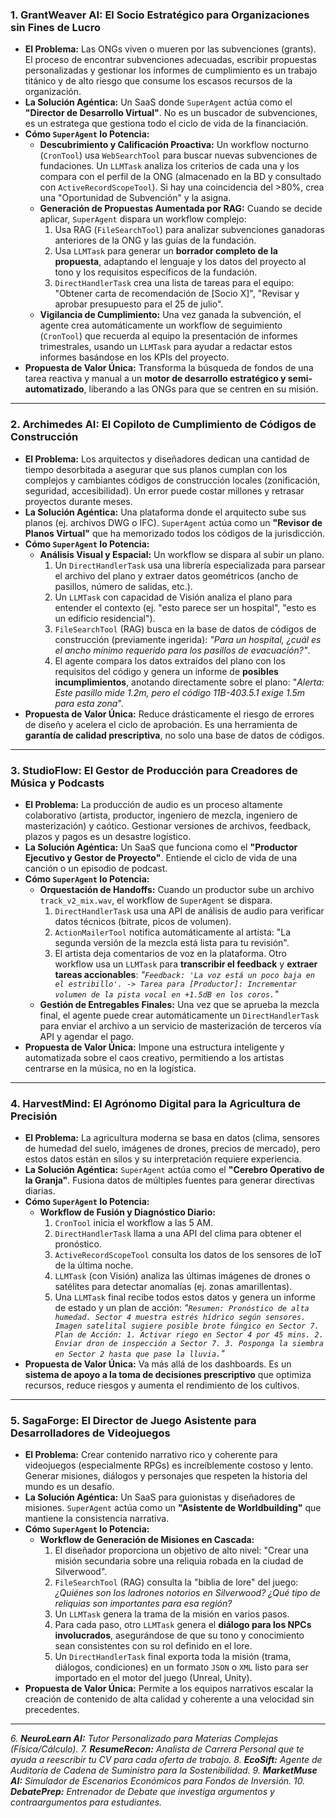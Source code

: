 ### 1. GrantWeaver AI: El Socio Estratégico para Organizaciones sin Fines de Lucro

*   **El Problema:** Las ONGs viven o mueren por las subvenciones (grants). El proceso de encontrar subvenciones adecuadas, escribir propuestas personalizadas y gestionar los informes de cumplimiento es un trabajo titánico y de alto riesgo que consume los escasos recursos de la organización.
*   **La Solución Agéntica:** Un SaaS donde `SuperAgent` actúa como el **"Director de Desarrollo Virtual"**. No es un buscador de subvenciones, es un estratega que gestiona todo el ciclo de vida de la financiación.
*   **Cómo `SuperAgent` lo Potencia:**
    *   **Descubrimiento y Calificación Proactiva:** Un workflow nocturno (`CronTool`) usa `WebSearchTool` para buscar nuevas subvenciones de fundaciones. Un `LLMTask` analiza los criterios de cada una y los compara con el perfil de la ONG (almacenado en la BD y consultado con `ActiveRecordScopeTool`). Si hay una coincidencia del >80%, crea una "Oportunidad de Subvención" y la asigna.
    *   **Generación de Propuestas Aumentada por RAG:** Cuando se decide aplicar, `SuperAgent` dispara un workflow complejo:
        1.  Usa RAG (`FileSearchTool`) para analizar subvenciones ganadoras anteriores de la ONG y las guías de la fundación.
        2.  Usa `LLMTask` para generar un **borrador completo de la propuesta**, adaptando el lenguaje y los datos del proyecto al tono y los requisitos específicos de la fundación.
        3.  `DirectHandlerTask` crea una lista de tareas para el equipo: "Obtener carta de recomendación de [Socio X]", "Revisar y aprobar presupuesto para el 25 de julio".
    *   **Vigilancia de Cumplimiento:** Una vez ganada la subvención, el agente crea automáticamente un workflow de seguimiento (`CronTool`) que recuerda al equipo la presentación de informes trimestrales, usando un `LLMTask` para ayudar a redactar estos informes basándose en los KPIs del proyecto.
*   **Propuesta de Valor Única:** Transforma la búsqueda de fondos de una tarea reactiva y manual a un **motor de desarrollo estratégico y semi-automatizado**, liberando a las ONGs para que se centren en su misión.

---

### 2. Archimedes AI: El Copiloto de Cumplimiento de Códigos de Construcción

*   **El Problema:** Los arquitectos y diseñadores dedican una cantidad de tiempo desorbitada a asegurar que sus planos cumplan con los complejos y cambiantes códigos de construcción locales (zonificación, seguridad, accesibilidad). Un error puede costar millones y retrasar proyectos durante meses.
*   **La Solución Agéntica:** Una plataforma donde el arquitecto sube sus planos (ej. archivos DWG o IFC). `SuperAgent` actúa como un **"Revisor de Planos Virtual"** que ha memorizado todos los códigos de la jurisdicción.
*   **Cómo `SuperAgent` lo Potencia:**
    *   **Análisis Visual y Espacial:** Un workflow se dispara al subir un plano.
        1.  Un `DirectHandlerTask` usa una librería especializada para parsear el archivo del plano y extraer datos geométricos (ancho de pasillos, número de salidas, etc.).
        2.  Un `LLMTask` con capacidad de Visión analiza el plano para entender el contexto (ej. "esto parece ser un hospital", "esto es un edificio residencial").
        3.  `FileSearchTool` (RAG) busca en la base de datos de códigos de construcción (previamente ingerida): *"Para un hospital, ¿cuál es el ancho mínimo requerido para los pasillos de evacuación?"*.
        4.  El agente compara los datos extraídos del plano con los requisitos del código y genera un informe de **posibles incumplimientos**, anotando directamente sobre el plano: "*Alerta: Este pasillo mide 1.2m, pero el código 11B-403.5.1 exige 1.5m para esta zona*".
*   **Propuesta de Valor Única:** Reduce drásticamente el riesgo de errores de diseño y acelera el ciclo de aprobación. Es una herramienta de **garantía de calidad prescriptiva**, no solo una base de datos de códigos.

---

### 3. StudioFlow: El Gestor de Producción para Creadores de Música y Podcasts

*   **El Problema:** La producción de audio es un proceso altamente colaborativo (artista, productor, ingeniero de mezcla, ingeniero de masterización) y caótico. Gestionar versiones de archivos, feedback, plazos y pagos es un desastre logístico.
*   **La Solución Agéntica:** Un SaaS que funciona como el **"Productor Ejecutivo y Gestor de Proyecto"**. Entiende el ciclo de vida de una canción o un episodio de podcast.
*   **Cómo `SuperAgent` lo Potencia:**
    *   **Orquestación de Handoffs:** Cuando un productor sube un archivo `track_v2_mix.wav`, el workflow de `SuperAgent` se dispara.
        1.  `DirectHandlerTask` usa una API de análisis de audio para verificar datos técnicos (bitrate, picos de volumen).
        2.  `ActionMailerTool` notifica automáticamente al artista: "La segunda versión de la mezcla está lista para tu revisión".
        3.  El artista deja comentarios de voz en la plataforma. Otro workflow usa un `LLMTask` para **transcribir el feedback** y **extraer tareas accionables**: *"`Feedback: 'La voz está un poco baja en el estribillo'. -> Tarea para [Productor]: Incrementar volumen de la pista vocal en +1.5dB en los coros.`"*
    *   **Gestión de Entregables Finales:** Una vez que se aprueba la mezcla final, el agente puede crear automáticamente un `DirectHandlerTask` para enviar el archivo a un servicio de masterización de terceros vía API y agendar el pago.
*   **Propuesta de Valor Única:** Impone una estructura inteligente y automatizada sobre el caos creativo, permitiendo a los artistas centrarse en la música, no en la logística.

---

### 4. HarvestMind: El Agrónomo Digital para la Agricultura de Precisión

*   **El Problema:** La agricultura moderna se basa en datos (clima, sensores de humedad del suelo, imágenes de drones, precios de mercado), pero estos datos están en silos y su interpretación requiere experiencia.
*   **La Solución Agéntica:** `SuperAgent` actúa como el **"Cerebro Operativo de la Granja"**. Fusiona datos de múltiples fuentes para generar directivas diarias.
*   **Cómo `SuperAgent` lo Potencia:**
    *   **Workflow de Fusión y Diagnóstico Diario:**
        1.  `CronTool` inicia el workflow a las 5 AM.
        2.  `DirectHandlerTask` llama a una API del clima para obtener el pronóstico.
        3.  `ActiveRecordScopeTool` consulta los datos de los sensores de IoT de la última noche.
        4.  `LLMTask` (con Visión) analiza las últimas imágenes de drones o satélites para detectar anomalías (ej. zonas amarillentas).
        5.  Una `LLMTask` final recibe todos estos datos y genera un informe de estado y un plan de acción: *"`Resumen: Pronóstico de alta humedad. Sector 4 muestra estrés hídrico según sensores. Imagen satelital sugiere posible brote fúngico en Sector 7. Plan de Acción: 1. Activar riego en Sector 4 por 45 mins. 2. Enviar dron de inspección a Sector 7. 3. Posponga la siembra en Sector 2 hasta que pase la lluvia.`"*
*   **Propuesta de Valor Única:** Va más allá de los dashboards. Es un **sistema de apoyo a la toma de decisiones prescriptivo** que optimiza recursos, reduce riesgos y aumenta el rendimiento de los cultivos.

---

### 5. SagaForge: El Director de Juego Asistente para Desarrolladores de Videojuegos

*   **El Problema:** Crear contenido narrativo rico y coherente para videojuegos (especialmente RPGs) es increíblemente costoso y lento. Generar misiones, diálogos y personajes que respeten la historia del mundo es un desafío.
*   **La Solución Agéntica:** Un SaaS para guionistas y diseñadores de misiones. `SuperAgent` actúa como un **"Asistente de Worldbuilding"** que mantiene la consistencia narrativa.
*   **Cómo `SuperAgent` lo Potencia:**
    *   **Workflow de Generación de Misiones en Cascada:**
        1.  El diseñador proporciona un objetivo de alto nivel: "Crear una misión secundaria sobre una reliquia robada en la ciudad de Silverwood".
        2.  `FileSearchTool` (RAG) consulta la "biblia de lore" del juego: *¿Quiénes son los ladrones notorios en Silverwood? ¿Qué tipo de reliquias son importantes para esa región?*
        3.  Un `LLMTask` genera la trama de la misión en varios pasos.
        4.  Para cada paso, otro `LLMTask` genera el **diálogo para los NPCs involucrados**, asegurándose de que su tono y conocimiento sean consistentes con su rol definido en el lore.
        5.  Un `DirectHandlerTask` final exporta toda la misión (trama, diálogos, condiciones) en un formato `JSON` o `XML` listo para ser importado en el motor del juego (Unreal, Unity).
*   **Propuesta de Valor Única:** Permite a los equipos narrativos escalar la creación de contenido de alta calidad y coherente a una velocidad sin precedentes.

---

*6. **NeuroLearn AI:** Tutor Personalizado para Materias Complejas (Física/Cálculo).*
*7. **ResumeRecon:** Analista de Carrera Personal que te ayuda a reescribir tu CV para cada oferta de trabajo.*
*8. **EcoSift:** Agente de Auditoría de Cadena de Suministro para la Sostenibilidad.*
*9. **MarketMuse AI:** Simulador de Escenarios Económicos para Fondos de Inversión.*
*10. **DebatePrep:** Entrenador de Debate que investiga argumentos y contraargumentos para estudiantes.*
